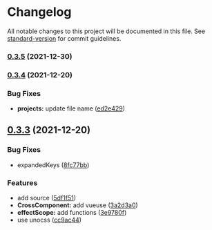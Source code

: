 # Changelog

All notable changes to this project will be documented in this file. See [standard-version](https://github.com/conventional-changelog/standard-version) for commit guidelines.

### [0.3.5](https://github.com/zmtlwzy/vue3-api-demo/compare/v0.3.4...v0.3.5) (2021-12-30)

### [0.3.4](https://github.com/zmtlwzy/vue3-api-demo/compare/v0.3.3...v0.3.4) (2021-12-20)

### Bug Fixes

- **projects:** update file name ([ed2e429](https://github.com/zmtlwzy/vue3-api-demo/commit/ed2e42984810c270e3906b41b654ecb8bec26275))

## [0.3.3](https://github.com/zmtlwzy/vue3-api-demo/compare/0.2.5...v0.3.3) (2021-12-20)

### Bug Fixes

- expandedKeys ([8fc77bb](https://github.com/zmtlwzy/vue3-api-demo/commit/8fc77bbcfd881e98491f33c73f0927dafe80c884))

### Features

- add source ([5df1f51](https://github.com/zmtlwzy/vue3-api-demo/commit/5df1f51c504571d9d2858126aac99399d158c909))
- **CrossComponent:** add vueuse ([3a2d3a0](https://github.com/zmtlwzy/vue3-api-demo/commit/3a2d3a07cadf16a5af4b549e57786483eab2575c))
- **effectScope:** add functions ([3e9780f](https://github.com/zmtlwzy/vue3-api-demo/commit/3e9780f57d0665141a3666ab8fc1eb4a8e5292d8))
- use unocss ([cc9ac44](https://github.com/zmtlwzy/vue3-api-demo/commit/cc9ac445f65778a3c8abac38c37cad7d22e40031))
